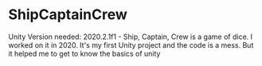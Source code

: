 # ShipCaptainCrew
Unity Version needed: 2020.2.1f1 - Ship, Captain, Crew is a game of dice. I worked on it in 2020. It's my first Unity project and the code is a mess. But it helped me to get to know the basics of unity 
